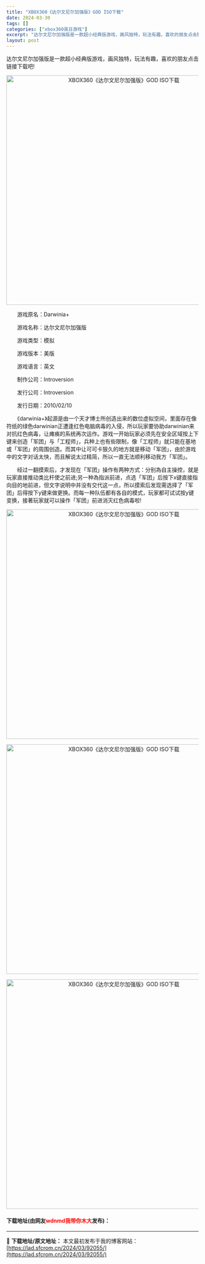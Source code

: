 ```yaml
---
title: "XBOX360《达尔文尼尔加强版》GOD ISO下载"
date: 2024-03-30
tags: []
categories: ["xbox360英日游戏"]
excerpt: "达尔文尼尔加强版是一款超小经典版游戏，画风独特，玩法有趣，喜欢的朋友点击链接下载吧! 　　游戏原名：Darwinia+ 　　游戏名称：达尔文尼尔加强版 　　游戏类型：模拟 　　游戏版本：美版 　　游戏语言：英文 　　制作公司：Introversion 　　发行公司：Introversion 　　发行&hellip;"
layout: post
---
```


 <p>达尔文尼尔加强版是一款超小经典版游戏，画风独特，玩法有趣，喜欢的朋友点击链接下载吧!</p> <p align="center"><img align="" border="0" src="https://www.2023game.com/d/file/p/2020/04-10/b9f02c926f18b0d2127c8a8b801d2e19.jpg" width="600" alt="XBOX360《达尔文尼尔加强版》GOD ISO下载" /></p> <p>　　游戏原名：Darwinia+</p> <p>　　游戏名称：达尔文尼尔加强版</p> <p>　　游戏类型：模拟</p> <p>　　游戏版本：美版</p> <p>　　游戏语言：英文</p> <p>　　制作公司：Introversion</p> <p>　　发行公司：Introversion</p> <p>　　发行日期：2010/02/10</p> <p>　　《darwinia+》起源是由一个天才博士所创造出来的数位虚拟空间，里面存在像符纸的绿色darwinian正遭逢红色电脑病毒的入侵，所以玩家要协助darwinian来对抗红色病毒，让瘫痪的系统再次运作。游戏一开始玩家必须先在安全区域按上下键来创造「军团」与「工程师」，兵种上也有些限制，像「工程师」就只能在基地或「军团」的周围创造。而其中让可可卡狠久的地方就是移动「军团」，由於游戏中的文字对话太快，而且解说太过精简，所以一直无法顺利移动我方「军团」。</p> <p>　　经过一翻摸索后，才发现在「军团」操作有两种方式：分别為自主操控，就是玩家直接推动类比杆使之前进;另一种為指派前进，点选「军团」后按下x键直接指向目的地前进，但文字说明中并没有交代这一点，所以摸索后发现需选择了「军团」后得按下y键来做更换。而每一种队伍都有各自的模式，玩家都可试试按y键变换，接著玩家就可以操作「军团」前进消灭红色病毒啦!</p> <p align="center"><img align="" border="0" src="https://www.2023game.com/d/file/p/2020/04-10/4dda138de2be6353b234423f00eacdfc.jpg" width="600" alt="XBOX360《达尔文尼尔加强版》GOD ISO下载" /></p> <p align="center"><img align="" border="0" src="https://www.2023game.com/d/file/p/2020/04-10/869ab790274c281174fbb9eb972f7ba5.jpg" width="600" alt="XBOX360《达尔文尼尔加强版》GOD ISO下载" /></p> <p align="center"><img align="" border="0" src="https://www.2023game.com/d/file/p/2020/04-10/fe086a23945fc19399e85bdf4b06ce10.jpg" width="600" alt="XBOX360《达尔文尼尔加强版》GOD ISO下载" /></p> <p><h4>下载地址(由网友<font color="red">wdnmd我带你木大</font>发布)：</h4></p> 

---
📖 **下载地址/原文地址：** 本文最初发布于我的博客网站：[https://lad.sfcrom.cn/2024/03/92055/](https://lad.sfcrom.cn/2024/03/92055/)

